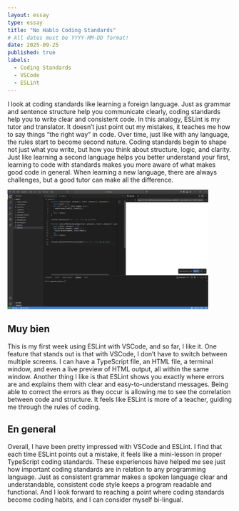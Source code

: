 ```yaml
---
layout: essay
type: essay
title: "No Hablo Coding Standards"
# All dates must be YYYY-MM-DD format!
date: 2025-09-25
published: true
labels:
  - Coding Standards
  - VSCode
  - ESLint
---
```


I look at coding standards like learning a foreign language. Just as grammar and sentence structure help you communicate clearly, coding standards help you to write clear and consistent code. In this analogy, ESLint is my tutor and translator. It doesn’t just point out my mistakes, it teaches me how to say things “the right way” in code. Over time, just like with any language, the rules start to become second nature. Coding standards begin to shape not just what you write, but how you think about structure, logic, and clarity. Just like learning a second language helps you better understand your first, learning to code with standards makes you more aware of what makes good code in general. When learning a new language, there are always challenges, but a good tutor can make all the difference. 

<img width="450px" class="rounded float-start pe-4" src="../img/coding-standards/vscodescreen.png">

## Muy bien

This is my first week using ESLint with VSCode, and so far, I like it. One feature that stands out is that with VSCode, I don’t have to switch between multiple screens. I can have a TypeScript file, an HTML file, a terminal window, and even a live preview of HTML output, all within the same window. Another thing I like is that ESLint shows you exactly where errors are and explains them with clear and easy-to-understand messages. Being able to correct the errors as they occur is allowing me to see the correlation between code and structure. It feels like ESLint is more of a teacher, guiding me through the rules of coding. 

## En general 

Overall, I have been pretty impressed with VSCode and ESLint. I find that each time ESLint points out a mistake, it feels like a mini-lesson in proper TypeScript coding standards. These experiences have helped me see just how important coding standards are in relation to any programming language. Just as consistent grammar makes a spoken language clear and understandable, consistent code style keeps a program readable and functional. And I look forward to reaching a point where coding standards become coding habits, and I can consider myself bi-lingual.